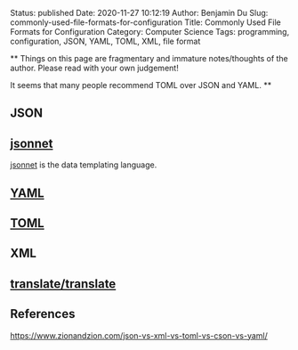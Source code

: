 Status: published
Date: 2020-11-27 10:12:19
Author: Benjamin Du
Slug: commonly-used-file-formats-for-configuration
Title: Commonly Used File Formats for Configuration
Category: Computer Science
Tags: programming, configuration, JSON, YAML, TOML, XML, file format

**
Things on this page are fragmentary and immature notes/thoughts of the author.
Please read with your own judgement!


It seems that many people recommend TOML over JSON and YAML.
**

## JSON

## [jsonnet](https://github.com/google/jsonnet)
[jsonnet](https://github.com/google/jsonnet)
is the data templating language.

## [YAML](https://yaml.org/)

## [TOML](https://github.com/toml-lang/toml)

## XML

## [translate/translate](https://github.com/translate/translate)


## References

https://www.zionandzion.com/json-vs-xml-vs-toml-vs-cson-vs-yaml/
